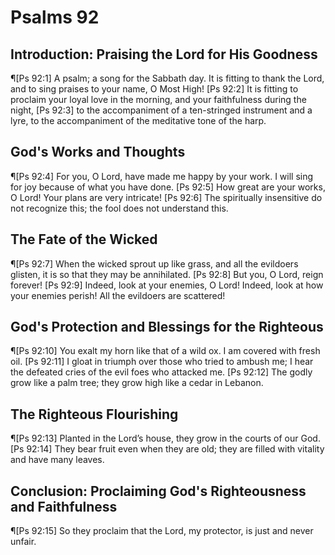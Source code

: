 # Psalms 92

## Introduction: Praising the Lord for His Goodness
¶[Ps 92:1] A psalm; a song for the Sabbath day. It is fitting to thank the Lord, and to sing praises to your name, O Most High!
[Ps 92:2] It is fitting to proclaim your loyal love in the morning, and your faithfulness during the night,
[Ps 92:3] to the accompaniment of a ten-stringed instrument and a lyre, to the accompaniment of the meditative tone of the harp.

## God's Works and Thoughts
¶[Ps 92:4] For you, O Lord, have made me happy by your work. I will sing for joy because of what you have done.
[Ps 92:5] How great are your works, O Lord! Your plans are very intricate!
[Ps 92:6] The spiritually insensitive do not recognize this; the fool does not understand this.

## The Fate of the Wicked
¶[Ps 92:7] When the wicked sprout up like grass, and all the evildoers glisten, it is so that they may be annihilated.
[Ps 92:8] But you, O Lord, reign forever!
[Ps 92:9] Indeed, look at your enemies, O Lord! Indeed, look at how your enemies perish! All the evildoers are scattered!

## God's Protection and Blessings for the Righteous
¶[Ps 92:10] You exalt my horn like that of a wild ox. I am covered with fresh oil.
[Ps 92:11] I gloat in triumph over those who tried to ambush me; I hear the defeated cries of the evil foes who attacked me.
[Ps 92:12] The godly grow like a palm tree; they grow high like a cedar in Lebanon.

## The Righteous Flourishing
¶[Ps 92:13] Planted in the Lord’s house, they grow in the courts of our God.
[Ps 92:14] They bear fruit even when they are old; they are filled with vitality and have many leaves.

## Conclusion: Proclaiming God's Righteousness and Faithfulness
¶[Ps 92:15] So they proclaim that the Lord, my protector, is just and never unfair.
